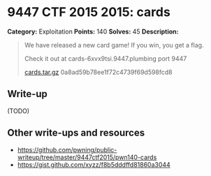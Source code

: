 # 9447 CTF 2015 2015: cards

**Category:** Exploitation
**Points:** 140
**Solves:** 45
**Description:**

> We have released a new card game! If you win, you get a flag.
> 
> Check it out at cards-6xvx9tsi.9447.plumbing port 9447
> 
> [cards.tar.gz](./cards-0a8ad59b78ee1f72c4739f69d598fcd8.tar.gz)  0a8ad59b78ee1f72c4739f69d598fcd8


## Write-up

(TODO)

## Other write-ups and resources

* <https://github.com/pwning/public-writeup/tree/master/9447ctf2015/pwn140-cards>
* <https://gist.github.com/xyzz/f8b5dddffd81860a3044>
